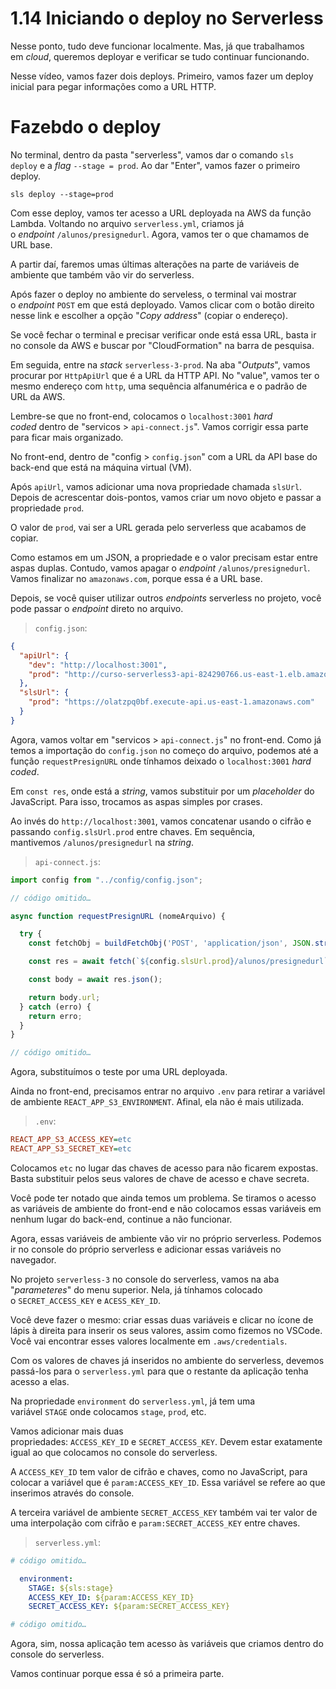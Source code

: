 # 1.14 Iniciando o deploy no Serverless
Nesse ponto, tudo deve funcionar localmente. Mas, já que trabalhamos em _cloud_, queremos deployar e verificar se tudo continuar funcionando.

Nesse vídeo, vamos fazer dois deploys. Primeiro, vamos fazer um deploy inicial para pegar informações como a URL HTTP.

# Fazebdo o deploy

No terminal, dentro da pasta "serverless", vamos dar o comando `sls deploy` e a _flag_ `--stage = prod`. Ao dar "Enter", vamos fazer o primeiro deploy.

```console
sls deploy --stage=prod
```

Com esse deploy, vamos ter acesso a URL deployada na AWS da função Lambda. Voltando no arquivo `serverless.yml`, criamos já o _endpoint_ `/alunos/presignedurl`. Agora, vamos ter o que chamamos de URL base.

A partir daí, faremos umas últimas alterações na parte de variáveis de ambiente que também vão vir do serverless.

Após fazer o deploy no ambiente do serveless, o terminal vai mostrar o _endpoint_ `POST` em que está deployado. Vamos clicar com o botão direito nesse link e escolher a opção "_Copy address_" (copiar o endereço).

Se você fechar o terminal e precisar verificar onde está essa URL, basta ir no console da AWS e buscar por "CloudFormation" na barra de pesquisa.

Em seguida, entre na _stack_ `serverless-3-prod`. Na aba "_Outputs_", vamos procurar por `HttpApiUrl` que é a URL da HTTP API. No "value", vamos ter o mesmo endereço com `http`, uma sequência alfanumérica e o padrão de URL da AWS.

Lembre-se que no front-end, colocamos o `localhost:3001` _hard coded_ dentro de "servicos > `api-connect.js`". Vamos corrigir essa parte para ficar mais organizado.

No front-end, dentro de "config > `config.json`" com a URL da API base do back-end que está na máquina virtual (VM).

Após `apiUrl`, vamos adicionar uma nova propriedade chamada `slsUrl`. Depois de acrescentar dois-pontos, vamos criar um novo objeto e passar a propriedade `prod`.

O valor de `prod`, vai ser a URL gerada pelo serverless que acabamos de copiar.

Como estamos em um JSON, a propriedade e o valor precisam estar entre aspas duplas. Contudo, vamos apagar o _endpoint_ `/alunos/presignedurl`. Vamos finalizar no `amazonaws.com`, porque essa é a URL base.

Depois, se você quiser utilizar outros _endpoints_ serverless no projeto, você pode passar o _endpoint_ direto no arquivo.

> `config.json`:

```json
{
  "apiUrl": {
    "dev": "http://localhost:3001",
    "prod": "http://curso-serverless3-api-824290766.us-east-1.elb.amazonaws.com"
  },
  "slsUrl": {
    "prod": "https://olatzpq0bf.execute-api.us-east-1.amazonaws.com"
  }
}
```

Agora, vamos voltar em "servicos > `api-connect.js`" no front-end. Como já temos a importação do `config.json` no começo do arquivo, podemos até a função `requestPresignURL` onde tínhamos deixado o `localhost:3001` _hard coded_.

Em `const res`, onde está a _string_, vamos substituir por um _placeholder_ do JavaScript. Para isso, trocamos as aspas simples por crases.

Ao invés do `http://localhost:3001`, vamos concatenar usando o cifrão e passando `config.slsUrl.prod` entre chaves. Em sequência, mantivemos `/alunos/presignedurl` na _string_.

> `api-connect.js`:

```js
import config from "../config/config.json";

// código omitido…

async function requestPresignURL (nomeArquivo) {

  try {
    const fetchObj = buildFetchObj('POST', 'application/json', JSON.stringify({ nomeArquivo }));

    const res = await fetch(`${config.slsUrl.prod}/alunos/presignedurl`, fetchObj)

    const body = await res.json();

    return body.url;
  } catch (erro) {
    return erro;
  }
}

// código omitido…
```

Agora, substituímos o teste por uma URL deployada.

Ainda no front-end, precisamos entrar no arquivo `.env` para retirar a variável de ambiente `REACT_APP_S3_ENVIRONMENT`. Afinal, ela não é mais utilizada.

> `.env`:

```ini
REACT_APP_S3_ACCESS_KEY=etc
REACT_APP_S3_SECRET_KEY=etc
```

Colocamos `etc` no lugar das chaves de acesso para não ficarem expostas. Basta substituir pelos seus valores de chave de acesso e chave secreta.

Você pode ter notado que ainda temos um problema. Se tiramos o acesso as variáveis de ambiente do front-end e não colocamos essas variáveis em nenhum lugar do back-end, continue a não funcionar.

Agora, essas variáveis de ambiente vão vir no próprio serverless. Podemos ir no console do próprio serverless e adicionar essas variáveis no navegador.

No projeto `serverless-3` no console do serverless, vamos na aba "_parameteres_" do menu superior. Nela, já tínhamos colocado o `SECRET_ACCESS_KEY` e `ACESS_KEY_ID`.

Você deve fazer o mesmo: criar essas duas variáveis e clicar no ícone de lápis à direita para inserir os seus valores, assim como fizemos no VSCode. Você vai encontrar esses valores localmente em `.aws/credentials`.

Com os valores de chaves já inseridos no ambiente do serverless, devemos passá-los para o `serverless.yml` para que o restante da aplicação tenha acesso a elas.

Na propriedade `environment` do `serverless.yml`, já tem uma variável `STAGE` onde colocamos `stage`, `prod`, etc.

Vamos adicionar mais duas propriedades: `ACCESS_KEY_ID` e `SECRET_ACCESS_KEY`. Devem estar exatamente igual ao que colocamos no console do serverless.

A `ACCESS_KEY_ID` tem valor de cifrão e chaves, como no JavaScript, para colocar a variável que é `param:ACCESS_KEY_ID`. Essa variável se refere ao que inserimos através do console.

A terceira variável de ambiente `SECRET_ACCESS_KEY` também vai ter valor de uma interpolação com cifrão e `param:SECRET_ACCESS_KEY` entre chaves.

> `serverless.yml`:

```yml
# código omitido…

  environment:
    STAGE: ${sls:stage}
    ACCESS_KEY_ID: ${param:ACCESS_KEY_ID}
    SECRET_ACCESS_KEY: ${param:SECRET_ACCESS_KEY}

# código omitido…
```

Agora, sim, nossa aplicação tem acesso às variáveis que criamos dentro do console do serverless.

Vamos continuar porque essa é só a primeira parte.